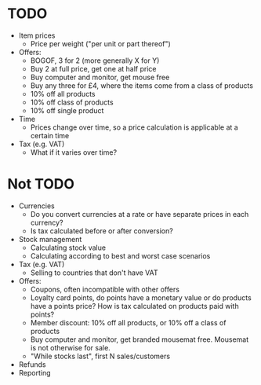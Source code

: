 # TODO

* Item prices
  * Price per weight ("per unit or part thereof")
* Offers:
  * BOGOF, 3 for 2 (more generally X for Y)
  * Buy 2 at full price, get one at half price
  * Buy computer and monitor, get mouse free
  * Buy any three for £4, where the items come from a class of products
  * 10% off all products
  * 10% off class of products
  * 10% off single product
* Time
  * Prices change over time, so a price calculation is applicable at a certain time
* Tax (e.g. VAT)
  * What if it varies over time?

# Not TODO

* Currencies
  * Do you convert currencies at a rate or have separate prices in each currency?
  * Is tax calculated before or after conversion?
* Stock management
  * Calculating stock value
  * Calculating according to best and worst case scenarios
* Tax (e.g. VAT)
  * Selling to countries that don't have VAT
* Offers:
  * Coupons, often incompatible with other offers
  * Loyalty card points, do points have a monetary value or do products have a points price? How is tax calculated on products paid with points?
  * Member discount: 10% off all products, or 10% off a class of products
  * Buy computer and monitor, get branded mousemat free. Mousemat is not otherwise for sale.
  * "While stocks last", first N sales/customers
* Refunds
* Reporting
